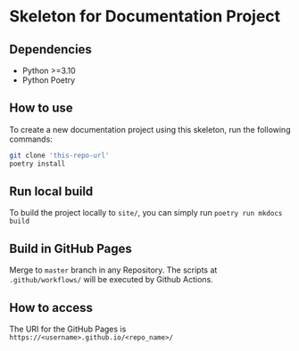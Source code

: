 # Skeleton for Documentation Project

## Dependencies
* Python >=3.10
* Python Poetry

## How to use

To create a new documentation project using this skeleton, run the following commands:
```bash
git clone 'this-repo-url'
poetry install
```

## Run local build

To build the project locally to `site/`, you can simply run `poetry run mkdocs build`

## Build in GitHub Pages

Merge to `master` branch in any Repository. The scripts at `.github/workflows/` will be executed by Github Actions.

## How to access

The URI for the GitHub Pages is `https://<username>.github.io/<repo_name>/`
